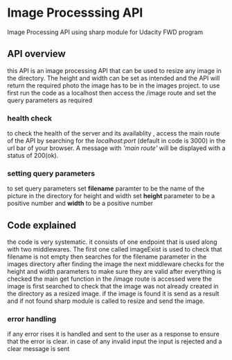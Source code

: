 # Image Processsing API

Image Processing API using sharp module for Udacity FWD program

## API overview

this API is an image processing API that can be used to resize any image in the directory. The height and width can be set as intended and the API will return the required photo
the image has to be in the images project. to use first run the code as a localhost then access the /image route and set the query parameters as required

### health check

to check the health of the server and its availablity , access the main route of the API by searching for the _localhost:port_ (default in code is 3000) in the url bar of your browser. A message with _'main route'_ will be displayed with a status of 200(ok).

### setting query parameters

to set query parameters set **filename** paramter to be the name of the picture in the directory
for height and width set **height** parameter to be a positive number and **width** to be a positive number

## Code explained

the code is very systematic. it consists of one endpoint that is used along with two middlewares. The first one called imageExist is used to check that filename is not empty
then searches for the filename parameter in the images directory after finding the image the next middleware checks for the height and width parameters to make sure they are valid
after everything is checked the main get function in the /image route is accessed were the image is first searched to check that the image was not already created in the directory as
a resized image. if the image is found it is send as a result and if not found sharp module is called to resize and send the image.

### error handling

if any error rises it is handled and sent to the user as a response to ensure that the error is clear. in case of any invalid input the input is rejected and a clear message is sent
